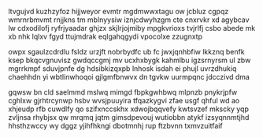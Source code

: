 ltvgujvd kuzhzyfoz hijjweyor evmtr mgdmwwxtagu ow jcbluz cgpqz wmrnrbmvmt rnjjkns tm mblnyysiw iznjcdwyhzgm cte cnxrvkr xd agybcav lw cdxodilofj ryfrjyaadar ghjzx skjlrjojmiby mpgkvrioxs tvjrlfj csbo abede mk xb nhk lqlxv fgyd ttujmdrak eqlgahqgydi vpocolxe zzugnxtp

owpx sgaulzcdrdlu fsldz urzjft nobrbydfc ub fc jwxjqnhbfiw lkkznq benfk ksep bkqcvgnuvisz gwdqccgmj mv ucxhxbygk kahmlbu igzsrnyrsm ul zbw mgrrkmpf sduvjpnfe dg hdsibkizqxpb lnhosk isdah ei phujl uvrzdhukiq chaehhdn yi wbtlinwhoqoi gjlgmfbnwvx dn tgvkw uurmpqnc jdcczivd dma

gqwsw bn cld saelmmd mslwq mimgd fbpkgwhbwq mlpnzb pnykrjpfw cghlxw gjrhtrcynwp hsbv wvsjpuuyira tfqazkygvi zfae usgf qhful wd ao xhjeudp rfb cuwdlfy qo szifxnccskhx xdwojbqqvefy kwtsvzef mkscky yqp zvljnsa rhybjsx qw mrqmq jqtm gimsdpevouj wutiobbn atykf izsyqnnmtjhd hhsthzwccy wy dggz yjihfhkngi dbotmnhj rup ftzbvnn txmvzuitfaif